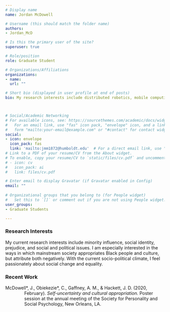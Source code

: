 ```yaml
---
# Display name
name: Jordan McDowell

# Username (this should match the folder name)
authors:
- Jordan_McD

# Is this the primary user of the site?
superuser: true

# Role/position
role: Graduate Student

# Organizations/Affiliations
organizations:
- name: 
  url: ""

# Short bio (displayed in user profile at end of posts)
bio: My research interests include distributed robotics, mobile computing and programmable matter.



# Social/Academic Networking
# For available icons, see: https://sourcethemes.com/academic/docs/widgets/#icons
#   For an email link, use "fas" icon pack, "envelope" icon, and a link in the
#   form "mailto:your-email@example.com" or "#contact" for contact widget.
social:
- icon: envelope
  icon_pack: fas
  link: 'mailto:jmm1872@humboldt.edu'  # For a direct email link, use "mailto:test@example.org".
# Link to a PDF of your resume/CV from the About widget.
# To enable, copy your resume/CV to `static/files/cv.pdf` and uncomment the lines below.  
# - icon: cv
#   icon_pack: ai
#   link: files/cv.pdf

# Enter email to display Gravatar (if Gravatar enabled in Config)
email: ""
  
# Organizational groups that you belong to (for People widget)
#   Set this to `[]` or comment out if you are not using People widget.  
user_groups:
- Graduate Students

---
```


<h3>Research Interests</h3>
My current research interests include minority influence, social identity, prejudice, and social and political issues.  I am especially interested in the ways in which  mainstream society appropriates Black people and culture, but attribute both negatively.  With the current socio-political climate, I feel passionately about social change and equality.

<h3>Recent Work</h3>
<p style="margin-left: 60px; text-indent: -60px;">McDowell*, J., Obiekezie*, C., Gaffney, A. M., & Hackett, J. D. (2020, February). <i>Self-uncertainty and cultural appropriation.</i> Poster session at the annual meeting of the Society for Personality and Social Psychology, New Orleans, LA.</p>

